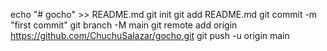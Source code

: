 echo "# gocho" >> README.md
git init
git add README.md
git commit -m "first commit"
git branch -M main
git remote add origin https://github.com/ChuchuSalazar/gocho.git
git push -u origin main
